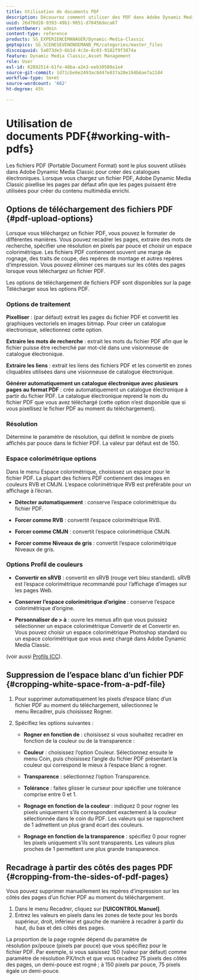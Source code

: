 ```yaml
---
title: Utilisation de documents PDF
description: Découvrez comment utiliser des PDF dans Adobe Dynamic Media Classic.
uuid: 26d70d28-9393-49b1-9051-d70456deca67
contentOwner: admin
content-type: reference
products: SG_EXPERIENCEMANAGER/Dynamic-Media-Classic
geptopics: SG_SCENESEVENONDEMAND_PK/categories/master_files
discoiquuid: 5a073de3-6b1d-4c3e-8c03-9182f9f3874a
feature: Dynamic Media Classic,Asset Management
role: User
exl-id: 02892514-61fe-48ba-a2e3-eeb30580a1e4
source-git-commit: 1d71cbe6e2493ac8d47e837a20e194b6ae7a22d4
workflow-type: tm+mt
source-wordcount: '662'
ht-degree: 45%

---
```


# Utilisation de documents PDF{#working-with-pdfs}

Les fichiers PDF (Portable Document Format) sont le plus souvent utilisés dans Adobe Dynamic Media Classic pour créer des catalogues électroniques. Lorsque vous chargez un fichier PDF, Adobe Dynamic Media Classic pixellise les pages par défaut afin que les pages puissent être utilisées pour créer du contenu multimédia enrichi.

## Options de téléchargement des fichiers PDF {#pdf-upload-options}

Lorsque vous téléchargez un fichier PDF, vous pouvez le formater de différentes manières. Vous pouvez recadrer les pages, extraire des mots de recherche, spécifier une résolution en pixels par pouce et choisir un espace colorimétrique. Les fichiers PDF contiennent souvent une marge de rognage, des traits de coupe, des repères de montage et autres repères d’impression. Vous pouvez éliminer ces marques sur les côtés des pages lorsque vous téléchargez un fichier PDF.

Les options de téléchargement de fichiers PDF sont disponibles sur la page Télécharger sous les options PDF.

### Options de traitement

**Pixelliser**  : (par défaut) extrait les pages du fichier PDF et convertit les graphiques vectoriels en images bitmap. Pour créer un catalogue électronique, sélectionnez cette option.

**Extraire les mots de recherche**  : extrait les mots du fichier PDF afin que le fichier puisse être recherché par mot-clé dans une visionneuse de catalogue électronique.

**Extraire les liens**  : extrait les liens des fichiers PDF et les convertit en zones cliquables utilisées dans une visionneuse de catalogue électronique.

**Générer automatiquement un catalogue électronique avec plusieurs pages au format PDF**  : crée automatiquement un catalogue électronique à partir du fichier PDF. Le catalogue électronique reprend le nom du fichier PDF que vous avez téléchargé (cette option n’est disponible que si vous pixellisez le fichier PDF au moment du téléchargement).

### Résolution

Détermine le paramètre de résolution, qui définit le nombre de pixels affichés par pouce dans le fichier PDF. La valeur par défaut est de 150.

### Espace colorimétrique options

Dans le menu Espace colorimétrique, choisissez un espace pour le fichier PDF. La plupart des fichiers PDF contiennent des images en couleurs RVB et CMJN. L’espace colorimétrique RVB est préférable pour un affichage à l’écran.

* **Détecter automatiquement**  : conserve l’espace colorimétrique du fichier PDF.

* **Forcer comme RVB**  : convertit l’espace colorimétrique RVB.

* **Forcer comme CMJN**  : convertit l’espace colorimétrique CMJN.

* **Forcer comme Niveaux de gris**  : convertit l’espace colorimétrique Niveaux de gris.

### Options Profil de couleurs

* **Convertir en sRVB**  : convertit en sRVB (rouge vert bleu standard). sRVB est l’espace colorimétrique recommandé pour l’affichage d’images sur les pages Web.

* **Conserver l’espace colorimétrique d’origine**  : conserve l’espace colorimétrique d’origine.

* **Personnaliser de > à**  : ouvre les menus afin que vous puissiez sélectionner un espace colorimétrique Convertir de et Convertir en. Vous pouvez choisir un espace colorimétrique Photoshop standard ou un espace colorimétrique que vous avez chargé dans Adobe Dynamic Media Classic.

(voir aussi [Profils ICC](/help/icc-profiles.md#icc_profiles)).

## Suppression de l’espace blanc d’un fichier PDF {#cropping-white-space-from-a-pdf-file}

1. Pour supprimer automatiquement les pixels d’espace blanc d’un fichier PDF au moment du téléchargement, sélectionnez le menu Recadrer, puis choisissez Rogner.
1. Spécifiez les options suivantes :

   * **Rogner en fonction de**  : choisissez si vous souhaitez recadrer en fonction de la couleur ou de la transparence :

   * **Couleur**  : choisissez l’option Couleur. Sélectionnez ensuite le menu Coin, puis choisissez l’angle du fichier PDF présentant la couleur qui correspond le mieux à l’espace blanc à rogner.

   * **Transparence**  : sélectionnez l’option Transparence.

   * **Tolérance**  : faites glisser le curseur pour spécifier une tolérance comprise entre 0 et 1.

   * **Rognage en fonction de la couleur**  : indiquez 0 pour rogner les pixels uniquement s’ils correspondent exactement à la couleur sélectionnée dans le coin du PDF. Les valeurs qui se rapprochent de 1 admettent un plus grand écart des couleurs.

   * **Rognage en fonction de la transparence**  : spécifiez 0 pour rogner les pixels uniquement s’ils sont transparents. Les valeurs plus proches de 1 permettent une plus grande transparence.

## Recadrage à partir des côtés des pages PDF {#cropping-from-the-sides-of-pdf-pages}

Vous pouvez supprimer manuellement les repères d’impression sur les côtés des pages d’un fichier PDF au moment du téléchargement.

1. Dans le menu Recadrer, cliquez sur **[!UICONTROL Manuel]**.
1. Entrez les valeurs en pixels dans les zones de texte pour les bords supérieur, droit, inférieur et gauche de manière à recadrer à partir du haut, du bas et des côtés des pages.

La proportion de la page rognée dépend du paramètre de résolution px/pouce (pixels par pouce) que vous spécifiez pour le fichier PDF. Par exemple, si vous saisissez 150 (valeur par défaut) comme paramètre de résolution PX/Inch et que vous recadrez 75 pixels des côtés des pages, un demi-pouce est rogné ; à 150 pixels par pouce, 75 pixels égale un demi-pouce.
